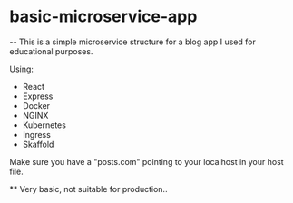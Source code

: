# basic-microservice-app

-- This is a simple microservice structure for a blog app I used for educational purposes.

Using:
  - React
  - Express
  - Docker
  - NGINX
  - Kubernetes
  - Ingress
  - Skaffold

Make sure you have a "posts.com" pointing to your localhost in your host file.

** Very basic, not suitable for production..
